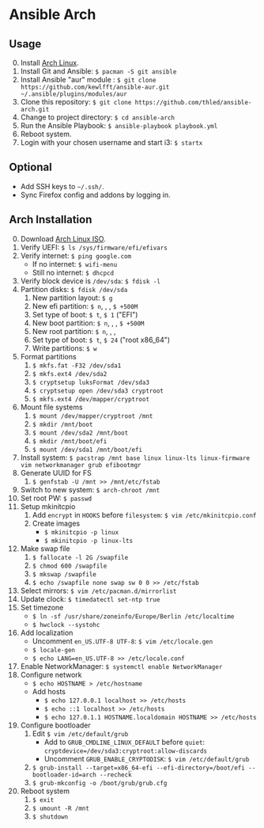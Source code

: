 # Ansible Arch

## Usage

0. Install [Arch Linux](#arch-installation).
0. Install Git and Ansible: `$ pacman -S git ansible`
0. Install Ansible "aur" module : `$ git clone https://github.com/kewlfft/ansible-aur.git ~/.ansible/plugins/modules/aur`
0. Clone this repository: `$ git clone https://github.com/thled/ansible-arch.git`
0. Change to project directory: `$ cd ansible-arch`
0. Run the Ansible Playbook: `$ ansible-playbook playbook.yml`
0. Reboot system.
0. Login with your chosen username and start i3: `$ startx`

## Optional

- Add SSH keys to `~/.ssh/`.
- Sync Firefox config and addons by logging in.

## Arch Installation

0. Download [Arch Linux ISO][arch].
0. Verify UEFI: `$ ls /sys/firmware/efi/efivars`
0. Verify internet: `$ ping google.com`
    - If no internet: `$ wifi-menu`
    - Still no internet: `$ dhcpcd`
0. Verify block device is `/dev/sda`: `$ fdisk -l`
0. Partition disks: `$ fdisk /dev/sda`
    1. New partition layout: `$ g`
    1. New efi partition: `$ n`, <Return>, <Return>, `$ +500M`
    1. Set type of boot: `$ t`, `$ 1` ("EFI")
    1. New boot partition: `$ n`, <Return>, <Return>, `$ +500M`
    1. New root partition: `$ n`, <Return>, <Return>, <Return>
    1. Set type of boot: `$ t`, `$ 24` ("root x86_64")
    1. Write partitions: `$ w`
0. Format partitions
    1. `$ mkfs.fat -F32 /dev/sda1`
    1. `$ mkfs.ext4 /dev/sda2`
    1. `$ cryptsetup luksFormat /dev/sda3`
    1. `$ cryptsetup open /dev/sda3 cryptroot`
    1. `$ mkfs.ext4 /dev/mapper/cryptroot`
0. Mount file systems
    1. `$ mount /dev/mapper/cryptroot /mnt`
    1. `$ mkdir /mnt/boot`
    1. `$ mount /dev/sda2 /mnt/boot`
    1. `$ mkdir /mnt/boot/efi`
    1. `$ mount /dev/sda1 /mnt/boot/efi`
0. Install system: `$ pacstrap /mnt base linux linux-lts linux-firmware vim networkmanager grub efibootmgr`
0. Generate UUID for FS
    1. `$ genfstab -U /mnt >> /mnt/etc/fstab`
0. Switch to new system: `$ arch-chroot /mnt`
0. Set root PW: `$ passwd`
0. Setup mkinitcpio
    1. Add `encrypt` in `HOOKS` before `filesystem`: `$ vim /etc/mkinitcpio.conf`
    1. Create images
        - `$ mkinitcpio -p linux`
        - `$ mkinitcpio -p linux-lts`
0. Make swap file
    1. `$ fallocate -l 2G /swapfile`
    1. `$ chmod 600 /swapfile`
    1. `$ mkswap /swapfile`
    1. `$ echo /swapfile none swap sw 0 0 >> /etc/fstab`
0. Select mirrors: `$ vim /etc/pacman.d/mirrorlist`
0. Update clock: `$ timedatectl set-ntp true`
0. Set timezone
    - `$ ln -sf /usr/share/zoneinfo/Europe/Berlin /etc/localtime`
    - `$ hwclock --systohc`
0. Add localization
    - Uncomment `en_US.UTF-8 UTF-8`: `$ vim /etc/locale.gen`
    - `$ locale-gen`
    - `$ echo LANG=en_US.UTF-8 >> /etc/locale.conf`
0. Enable NetworkManager: `$ systemctl enable NetworkManager`
0. Configure network
    - `$ echo HOSTNAME > /etc/hostname`
    - Add hosts
        - `$ echo 127.0.0.1 localhost >> /etc/hosts`
        - `$ echo ::1 localhost >> /etc/hosts`
        - `$ echo 127.0.1.1	HOSTNAME.localdomain HOSTNAME >> /etc/hosts`
0. Configure bootloader
    1. Edit `$ vim /etc/default/grub`
        - Add to `GRUB_CMDLINE_LINUX_DEFAULT` before `quiet`: `cryptdevice=/dev/sda3:cryptroot:allow-discards`
        - Uncomment `GRUB_ENABLE_CRYPTODISK`: `$ vim /etc/default/grub`
    1. `$ grub-install --target=x86_64-efi --efi-directory=/boot/efi --bootloader-id=arch --recheck`
    1. `$ grub-mkconfig -o /boot/grub/grub.cfg`
0. Reboot system
    1. `$ exit`
    1. `$ umount -R /mnt`
    1. `$ shutdown`

[arch]: https://www.archlinux.org/download/

